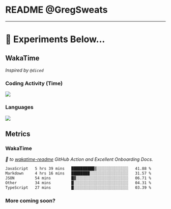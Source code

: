 # README @GregSweats




---
# 🧪 Experiments Below...

## WakaTime

_Inspired by `@diced`_

### Coding Activity (Time)

<a href="https://wakatime.com/@GregSweats" target="_blank"><img src="https://wakatime.com/share/@GregSweats/3e9a92c7-c185-4f55-803f-68a9b7718dc3.png" /></a>

### Languages

<a href="https://wakatime.com/@GregSweats" target="_blank"><img src="https://wakatime.com/share/@GregSweats/18488bb6-6c63-4c8f-bdee-3b8c141f2ad4.png" /></a>

## Metrics

### WakaTime

_🙏 to [wakatime-readme]() GitHub Action and Excellent Onboarding Docs._

<!--START_SECTION:waka-->

```txt
JavaScript   5 hrs 39 mins   ██████████▒░░░░░░░░░░░░░░   41.88 %
Markdown     4 hrs 16 mins   ████████░░░░░░░░░░░░░░░░░   31.57 %
JSON         54 mins         █▓░░░░░░░░░░░░░░░░░░░░░░░   06.71 %
Other        34 mins         █░░░░░░░░░░░░░░░░░░░░░░░░   04.31 %
TypeScript   27 mins         █░░░░░░░░░░░░░░░░░░░░░░░░   03.39 %
```

<!--END_SECTION:waka-->

### More coming soon?